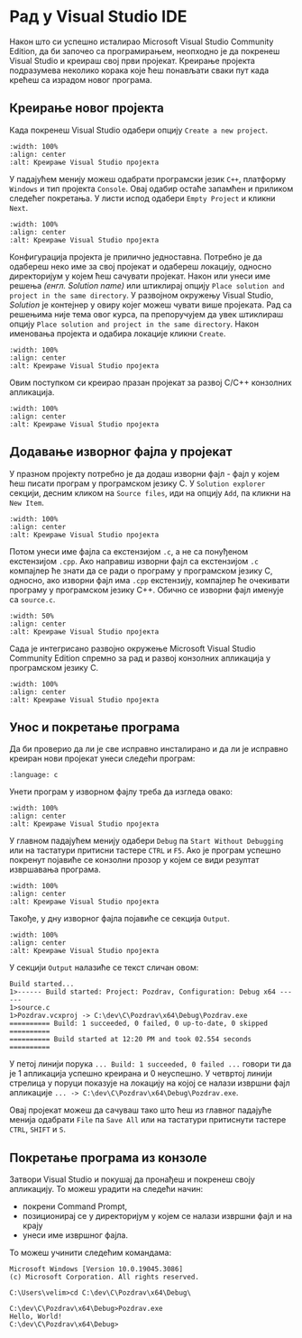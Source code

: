 # Рад у Visual Studio IDE

Након што си успешно исталирао Microsoft Visual Studio Community Edition, да би
започео са програмирањем, неопходно је да покренеш Visual Studio и креираш свој
први пројекат. Креирање пројекта подразумева неколико корака које ћеш понављати
сваки пут када крећеш са израдом новог програма.

## Креирање новог пројекта

Када покренеш Visual Studio одабери опцију `Create a new project`.

```{image} images/vs_project0.png
:width: 100%
:align: center
:alt: Креирање Visual Studio пројекта
```

У падајућем менију можеш одабрати програмски језик `C++`, платформу `Windows` и
тип пројекта `Console`. Овај одабир остаће запамћен и приликом следећег
покретања. У листи испод одабери `Empty Project` и кликни `Next`.

```{image} images/vs_project1.png
:width: 100%
:align: center
:alt: Креирање Visual Studio пројекта
```

Конфигурација пројекта је прилично једноставна. Потребно је да одабереш неко
име за свој пројекат и одабереш локацију, односно директоријум у којем ћеш
сачувати пројекат. Након или унеси име решења *(енгл. Solution name)* или
штиклирај опцију `Place solution and project in the same directory`. У
развојном окружењу Visual Studio, *Solution* је контејнер у овиру којег можеш
чувати више пројеката. Рад са решењима није тема овог курса, па препоручујем да
увек штиклираш опцију `Place solution and project in the same directory`.
Након именовања пројекта и одабира локације кликни `Create`.

```{image} images/vs_project2.png
:width: 100%
:align: center
:alt: Креирање Visual Studio пројекта
```

Овим поступком си креирао празан пројекат за развој C/C++ конзолних апликација.

```{image} images/vs_project3.png
:width: 100%
:align: center
:alt: Креирање Visual Studio пројекта
```

## Додавање изворног фајла у пројекат

У празном пројекту потребно је да додаш изворни фајл - фајл у којем ћеш писати
програм у програмском језику C. У `Solution explorer` секцији, десним кликом на
`Source files`, иди на опцију `Add`, па кликни на `New Item`.

```{image} images/vs_project4.png
:width: 100%
:align: center
:alt: Креирање Visual Studio пројекта
```

Потом унеси име фајла са екстензијом `.c`, а не са понуђеном екстензијом
`.cpp`. Ако направиш изворни фајл са екстензијом `.c` компајлер ће знати да се
ради о програму у програмском језику C, односно, ако изворни фајл има `.cpp`
екстензију, компајлер ће очекивати програму у програмском језику C++. Обично се
изворни фајл именује са `source.c`.

```{image} images/vs_project5.png
:width: 50%
:align: center
:alt: Креирање Visual Studio пројекта
```

Сада је интегрисано развојно окружење Microsoft Visual Studio Community Edition
спремно за рад и развој конзолних апликација у програмском језику C.

```{image} images/vs_project6.png
:width: 100%
:align: center
:alt: Креирање Visual Studio пројекта
```

## Унос и покретање програма

Да би проверио да ли је све исправно инсталирано и да ли је исправно креиран
нови пројекат унеси следећи програм:

```{literalinclude} code/hello.c
:language: c
```

Унети програм у изворном фајлу треба да изгледа овако:

```{image} images/vs_project7.png
:width: 100%
:align: center
:alt: Креирање Visual Studio пројекта
```

У главном падајућем менију одабери `Debug` па `Start Without Debugging` или на
тастатури притисни тастере `CTRL` и `F5`. Ако је програм успешно покренут
појавиће се конзолни прозор у којем се види резултат извршавања програма.

```{image} images/vs_project8.png
:width: 100%
:align: center
:alt: Креирање Visual Studio пројекта
```

Такође, у дну изворног фајла појавиће се секција `Output`.

```{image} images/vs_project9.png
:width: 100%
:align: center
:alt: Креирање Visual Studio пројекта
```

У секцији `Output` налазиће се текст сличан овом:

```text
Build started...
1>------ Build started: Project: Pozdrav, Configuration: Debug x64 ------
1>source.c
1>Pozdrav.vcxproj -> C:\dev\C\Pozdrav\x64\Debug\Pozdrav.exe
========== Build: 1 succeeded, 0 failed, 0 up-to-date, 0 skipped ==========
========== Build started at 12:20 PM and took 02.554 seconds ==========
```

У петој линији порука `... Build: 1 succeeded, 0 failed ...` говори ти да је
1 апликација успешно креирана и 0 неуспешно. У четвртој линији стрелица у
поруци показује на локацију на којој се налази извршни фајл апликације
`... -> C:\dev\C\Pozdrav\x64\Debug\Pozdrav.exe`.

Овај пројекат можеш да сачуваш тако што ћеш из главног падајуће менија одабрати
`File` па `Save All` или на тастатури притиснути тастере `CTRL`, `SHIFT` и `S`.

## Покретање програма из конзоле

Затвори Visual Studio и покушај да пронађеш и покренеш своју апликацију.
То можеш урадити на следећи начин:

- покрени Command Prompt,
- позиционирај се у директоријум у којем се налази извршни фајл и на крају
- унеси име извршног фајла.

То можеш учинити следећим командама:

```text
Microsoft Windows [Version 10.0.19045.3086]
(c) Microsoft Corporation. All rights reserved.

C:\Users\velim>cd C:\dev\C\Pozdrav\x64\Debug\

C:\dev\C\Pozdrav\x64\Debug>Pozdrav.exe
Hello, World!
C:\dev\C\Pozdrav\x64\Debug>
```
